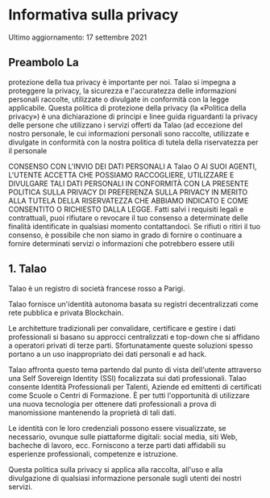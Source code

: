 ﻿# Informativa sulla privacy


Ultimo aggiornamento: 17 settembre 2021


## Preambolo La


protezione della tua privacy è importante per noi. Talao si impegna a proteggere la privacy, la sicurezza e l'accuratezza delle informazioni personali raccolte, utilizzate o divulgate in conformità con la legge applicabile. Questa politica di protezione della privacy (la «Politica della privacy») è una dichiarazione di principi e linee guida riguardanti la privacy delle persone che utilizzano i servizi offerti da Talao (ad eccezione del nostro personale, le cui informazioni personali sono raccolte, utilizzate e divulgate in conformità con la nostra politica di tutela della riservatezza per il personale


CONSENSO
CON L'INVIO DEI DATI PERSONALI A Talao O AI SUOI ​​AGENTI, L'UTENTE ACCETTA CHE POSSIAMO RACCOGLIERE, UTILIZZARE E DIVULGARE TALI DATI PERSONALI IN CONFORMITÀ CON LA PRESENTE POLITICA SULLA PRIVACY DI PREFERENZA SULLA PRIVACY IN MERITO ALLA TUTELA DELLA RISERVATEZZA CHE ABBIAMO INDICATO E COME CONSENTITO O RICHIESTO DALLA LEGGE. Fatti salvi i requisiti legali e contrattuali, puoi rifiutare o revocare il tuo consenso a determinate delle finalità identificate in qualsiasi momento contattandoci. Se rifiuti o ritiri il tuo consenso, è possibile che non siamo in grado di fornire o continuare a fornire determinati servizi o informazioni che potrebbero essere utili


## 1. Talao


Talao è un registro di società francese rosso a Parigi.


Talao fornisce un'identità autonoma basata su registri decentralizzati come rete pubblica e privata Blockchain.


Le architetture tradizionali per convalidare, certificare e gestire i dati professionali si basano su approcci centralizzati e top-down che si affidano a operatori privati ​​di terze parti. Sfortunatamente queste soluzioni spesso portano a un uso inappropriato dei dati personali e ad hack.


Talao affronta questo tema partendo dal punto di vista dell'utente attraverso una Self Sovereign Identity (SSI) focalizzata sui dati professionali. Talao consente Identità Professionali per Talenti, Aziende ed emittenti di certificati come Scuole o Centri di Formazione.
È per tutti l'opportunità di utilizzare una nuova tecnologia per ottenere dati professionali a prova di manomissione mantenendo la proprietà di tali dati.


Le identità con le loro credenziali possono essere visualizzate, se necessario, ovunque sulle piattaforme digitali: social media, siti Web, bacheche di lavoro, ecc. Forniscono a terze parti dati affidabili su esperienze professionali, competenze e istruzione.


Questa politica sulla privacy si applica alla raccolta, all'uso e alla divulgazione di qualsiasi informazione personale sugli utenti dei nostri servizi.